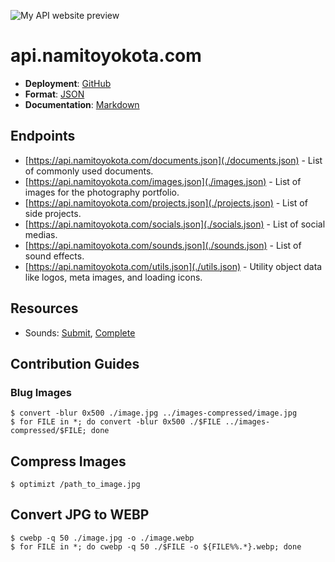 ![My API website preview](https://api.namitoyokota.com/assets/og-images/api.png)

# api.namitoyokota.com

-   **Deployment**: [GitHub](https://github.com)
-   **Format**: [JSON](https://www.json.org/json-en.html)
-   **Documentation**: [Markdown](https://commonmark.org/)

## Endpoints

-   [https://api.namitoyokota.com/documents.json](./documents.json) - List of commonly used documents.
-   [https://api.namitoyokota.com/images.json](./images.json) - List of images for the photography portfolio.
-   [https://api.namitoyokota.com/projects.json](./projects.json) - List of side projects.
-   [https://api.namitoyokota.com/socials.json](./socials.json) - List of social medias.
-   [https://api.namitoyokota.com/sounds.json](./sounds.json) - List of sound effects.
-   [https://api.namitoyokota.com/utils.json](./utils.json) - Utility object data like logos, meta images, and loading icons.

## Resources

-   Sounds: [Submit](https://opengameart.org/content/menu-selection-click), [Complete](https://opengameart.org/content/completion-sound)

## Contribution Guides

### Blug Images

```shell
$ convert -blur 0x500 ./image.jpg ../images-compressed/image.jpg
$ for FILE in *; do convert -blur 0x500 ./$FILE ../images-compressed/$FILE; done
```

## Compress Images

```shell
$ optimizt /path_to_image.jpg
```

## Convert JPG to WEBP

```$
$ cwebp -q 50 ./image.jpg -o ./image.webp
$ for FILE in *; do cwebp -q 50 ./$FILE -o ${FILE%%.*}.webp; done
```
